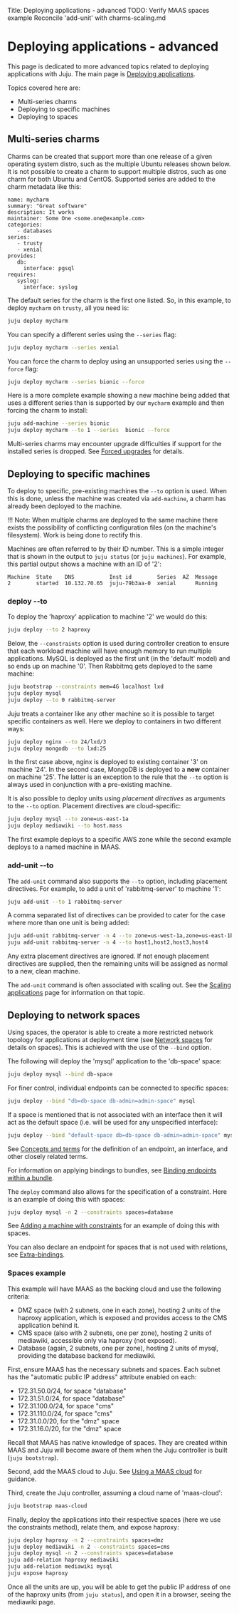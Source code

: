 Title: Deploying applications - advanced
TODO:  Verify MAAS spaces example
       Reconcile 'add-unit' with charms-scaling.md

# Deploying applications - advanced

This page is dedicated to more advanced topics related to deploying
applications with Juju. The main page is
[Deploying applications][charms-deploying].

Topics covered here are:

 - Multi-series charms
 - Deploying to specific machines
 - Deploying to spaces

## Multi-series charms

Charms can be created that support more than one release of a given operating
system distro, such as the multiple Ubuntu releases shown below. It is not
possible to create a charm to support multiple distros, such as one charm for
both Ubuntu and CentOS. Supported series are added to the charm metadata like
this:

```
name: mycharm
summary: "Great software"
description: It works
maintainer: Some One <some.one@example.com>
categories:
   - databases
series:
   - trusty
   - xenial
provides:
   db:
     interface: pgsql
requires:
   syslog:
     interface: syslog
```

The default series for the charm is the first one listed. So, in this example,
to deploy `mycharm` on `trusty`, all you need is:

```bash
juju deploy mycharm
```

You can specify a different series using the `--series` flag:

```bash
juju deploy mycharm --series xenial
```

You can force the charm to deploy using an unsupported series using the
`--force` flag:

```bash
juju deploy mycharm --series bionic --force
```

Here is a more complete example showing a new machine being added that uses
a different series than is supported by our `mycharm` example and then forcing
the charm to install:

```bash
juju add-machine --series bionic
juju deploy mycharm --to 1 --series  bionic --force
```

Multi-series charms may encounter upgrade difficulties if support for the
installed series is dropped. See [Forced upgrades][charms-upgrading-forced] for
details.

## Deploying to specific machines

To deploy to specific, pre-existing machines the `--to` option is used. When
this is done, unless the machine was created via `add-machine`, a charm has
already been deployed to the machine.  

!!! Note:
    When multiple charms are deployed to the same machine there exists the
    possibility of conflicting configuration files (on the machine's
    filesystem). Work is being done to rectify this.

Machines are often referred to by their ID number. This is a simple integer
that is shown in the output to `juju status` (or `juju machines`). For example,
this partial output shows a machine with an ID of '2':

```no-highlight
Machine  State    DNS           Inst id        Series  AZ  Message
2        started  10.132.70.65  juju-79b3aa-0  xenial      Running
```

### deploy --to

To deploy the 'haproxy' application to machine '2' we would do this:

```bash
juju deploy --to 2 haproxy
```

Below, the `--constraints` option is used during controller creation to ensure
that each workload machine will have enough memory to run multiple
applications. MySQL is deployed as the first unit (in the 'default' model) and
so ends up on machine '0'. Then Rabbitmq gets deployed to the same machine:

```bash
juju bootstrap --constraints mem=4G localhost lxd
juju deploy mysql
juju deploy --to 0 rabbitmq-server
```

Juju treats a container like any other machine so it is possible to target
specific containers as well. Here we deploy to containers in two different
ways:

```bash
juju deploy nginx --to 24/lxd/3
juju deploy mongodb --to lxd:25
```

In the first case above, nginx is deployed to existing container '3' on machine
'24'. In the second case, MongoDB is deployed to a **new** container on machine
'25'. The latter is an exception to the rule that the `--to` option is always
used in conjunction with a pre-existing machine.

It is also possible to deploy units using *placement directives* as arguments
to the `--to` option. Placement directives are cloud-specific:

```bash
juju deploy mysql --to zone=us-east-1a
juju deploy mediawiki --to host.mass
```

The first example deploys to a specific AWS zone while the second example
deploys to a named machine in MAAS.

### add-unit --to

The `add-unit` command also supports the `--to` option, including placement
directives. For example, to add a unit of 'rabbitmq-server' to machine '1':

```bash
juju add-unit --to 1 rabbitmq-server
```

A comma separated list of directives can be provided to cater for the case
where more than one unit is being added:

```bash
juju add-unit rabbitmq-server -n 4 --to zone=us-west-1a,zone=us-east-1b
juju add-unit rabbitmq-server -n 4 --to host1,host2,host3,host4
```

Any extra placement directives are ignored. If not enough placement directives
are supplied, then the remaining units will be assigned as normal to a new,
clean machine.

The `add-unit` command is often associated with scaling out. See the
[Scaling applications][charms-scaling] page for information on that topic.

## Deploying to network spaces

Using spaces, the operator is able to create a more restricted network topology
for applications at deployment time (see [Network spaces][network-spaces] for
details on spaces). This is achieved with the use of the `--bind` option.

The following will deploy the 'mysql' application to the 'db-space' space:

```bash
juju deploy mysql --bind db-space
```

For finer control, individual endpoints can be connected to specific spaces:

```bash
juju deploy --bind "db=db-space db-admin=admin-space" mysql
```

If a space is mentioned that is not associated with an interface then it will
act as the default space (i.e. will be used for any unspecified interface):

```bash
juju deploy --bind "default-space db=db-space db-admin=admin-space" mysql
```

See [Concepts and terms][concepts-endpoint] for the definition of an endpoint,
an interface, and other closely related terms.

For information on applying bindings to bundles, see
[Binding endpoints within a bundle][charms-bundles-endpoints].

The `deploy` command also allows for the specification of a constraint. Here is
an example of doing this with spaces:

```bash
juju deploy mysql -n 2 --constraints spaces=database
```

See [Adding a machine with constraints][charms-contraints-spaces] for an
example of doing this with spaces.

You can also declare an endpoint for spaces that is not used with relations,
see [Extra-bindings][extra-bindings].

### Spaces example

This example will have MAAS as the backing cloud and use the following
criteria:

 - DMZ space (with 2 subnets, one in each zone), hosting 2
   units of the haproxy application, which is exposed and provides
   access to the CMS application behind it.
 - CMS space (also with 2 subnets, one per zone), hosting 2
   units of mediawiki, accessible only via haproxy (not exposed).
 - Database (again, 2 subnets, one per zone), hosting 2 units of
   mysql, providing the database backend for mediawiki.

First, ensure MAAS has the necessary subnets and spaces. Each subnet has the
"automatic public IP address" attribute enabled on each:

 - 172.31.50.0/24, for space "database"
 - 172.31.51.0/24, for space "database"
 - 172.31.100.0/24, for space "cms"
 - 172.31.110.0/24, for space "cms"
 - 172.31.0.0/20, for the "dmz" space
 - 172.31.16.0/20, for the "dmz" space

Recall that MAAS has native knowledge of spaces. They are created within MAAS
and Juju will become aware of them when the Juju controller is built
(`juju bootstrap`).

Second, add the MAAS cloud to Juju. See [Using a MAAS cloud][clouds-maas] for
guidance.

Third, create the Juju controller, assuming a cloud name of 'maas-cloud':

```bash
juju bootstrap maas-cloud
```

Finally, deploy the applications into their respective spaces (here we use the
constraints method), relate them, and expose haproxy:

```bash
juju deploy haproxy -n 2 --constraints spaces=dmz
juju deploy mediawiki -n 2 --constraints spaces=cms
juju deploy mysql -n 2 --constraints spaces=database
juju add-relation haproxy mediawiki
juju add-relation mediawiki mysql
juju expose haproxy
```

Once all the units are up, you will be able to get the public IP address of one
of the haproxy units (from `juju status`), and open it in a browser, seeing the
mediawiki page.


<!-- LINKS -->

[charms-deploying]: ./charms-deploying.html
[network-spaces]: ./network-spaces.html
[charms-bundles-endpoints]: ./charms-bundles.html#binding-endpoints-of-applications-within-a-bundle
[extra-bindings]: ./authors-charm-metadata.html#extra-bindings-field
[clouds-maas]: ./clouds-maas.html
[charms-contraints-spaces]: ./charms-constraints.html#adding-a-machine-with-constraints
[concepts-endpoint]: ./juju-concepts.html#endpoint
[charms-upgrading-forced]: ./charms-upgrading.html#forced-upgrades
[charms-scaling]: ./charms-scaling.html
